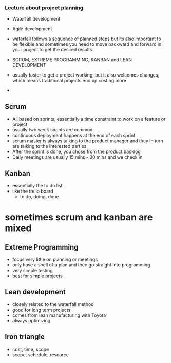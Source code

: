 ### Lecture about project planning

- Waterfall development
- Agile development

- waterfall follows a sequence of planned steps but its also important to be flexible and sometimes you need to move backward and forward in your project to get the desired results
- SCRUM, EXTREME PROGRAMMING, KANBAN and LEAN DEVELOPMENT
- usually faster to get a project working, but it also welcomes changes, which means traditional projects end up costing more
-

## Scrum

- All based on sprints, essentially a time constraint to work on a feature or project
- usually two week sprints are common
- continuous deployment happens at the end of each sprint
- scrum master is always talking to the product manager and they in turn are talking to the interested parties
- After the sprint is done, you chose from the product backlog
- Daily meetings are usually 15 mins - 30 mins and we check in

## Kanban

- essentially the to do list
- like the trello board
  - to do, doing, done

# sometimes scrum and kanban are mixed

## Extreme Programming

- focus very little on planning or meetings
- only have a shell of a plan and then go straight into programming
- very simple testing
- best for simple projects

## Lean development

- closely related to the waterfall method
- good for long term projects
- comes from lean manufacturing with Toyota
- always optimizing

## Iron triangle

- cost, time, scope
- scope, schedule, resource
